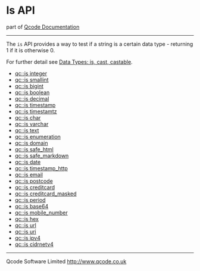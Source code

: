 Is API
=======
part of [Qcode Documentation](index.md)

* * *

The `is` API provides a way to test if a string is a certain data type - returning 1 if it is otherwise 0.

For further detail see [Data Types: is, cast, castable](data-types.md).

* [qc::is integer](doc/procs/is-integer.md)
* [qc::is smallint](doc/procs/is-smallint.md)
* [qc::is bigint](doc/procs/is-bigint.md)
* [qc::is boolean](doc/procs/is-boolean.md)
* [qc::is decimal](doc/procs/is-decimal.md)
* [qc::is timestamp](doc/procs/is-timestamp.md)
* [qc::is timestamtz](doc/procs/is-timestamptz.md)
* [qc::is char](doc/procs/is-char.md)
* [qc::is varchar](doc/procs/is-varchar.md)
* [qc::is text](doc/procs/is-text.md)
* [qc::is enumeration](doc/procs/is-enumeration.md)
* [qc::is domain](doc/procs/is-domain.md)
* [qc::is safe_html](doc/procs/is-safe_html.md)
* [qc::is safe_markdown](doc/procs/is-safe_markdown.md)
* [qc::is date](doc/procs/is-date.md)
* [qc::is timestamp_http](doc/procs/is-timestamp_http.md)
* [qc::is email](doc/procs/is-email.md)
* [qc::is postcode](doc/procs/is-postcode.md)
* [qc::is creditcard](doc/procs/is-creditcard.md)
* [qc::is creditcard_masked](doc/procs/is-creditcard_masked.md)
* [qc::is period](doc/procs/is-period.md)
* [qc::is base64](doc/procs/is-base64.md)
* [qc::is mobile_number](doc/procs/is-mobile_number.md)
* [qc::is hex](doc/procs/is-hex.md)
* [qc::is url](doc/procs/is-url.md)
* [qc::is uri](doc/procs/is-uri.md)
* [qc::is ipv4](doc/procs/is-ipv4.md)
* [qc::is cidrnetv4](doc/procs/is-cidrnetv4.md)


* * *

Qcode Software Limited <http://www.qcode.co.uk>